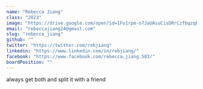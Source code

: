 ```yaml
---
name: "Rebecca Jiang"
class: "2023"
image: "https://drive.google.com/open?id=1Fo1rpm-o7JaUAsuCisDRrCzfbqzqB_5A"
email: "rebeccajiang24@gmail.com"
slug: "rebecca_jiang"
github: ""
twitter: "https://twitter.com/rebjiang"
linkedin: "https://www.linkedin.com/in/rebjiang/"
facebook: "https://www.facebook.com/rebecca.jiang.503/"
boardPosition: ""
---
```

always get both and split it with a friend